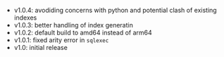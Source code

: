 - v1.0.4: avodiding concerns with python and potential clash of existing indexes
- v1.0.3: better handling of index generatin
- v1.0.2: default build to amd64 instead of arm64
- v1.0.1: fixed arity error in `sqlexec` 
- v1.0: initial release
